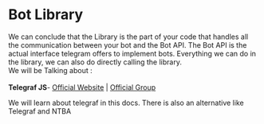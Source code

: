 # Bot Library
We can conclude that the Library is the part of your code that handles all the communication between your bot and the Bot API. The Bot API is the actual interface telegram offers to implement bots. Everything we can do in the library, we can also do directly calling the library.
<br>We will be Talking about :<br><br>
<b>Telegraf JS</b>- <a href="https://telegraf.js.org/">Official Website</a> | <a href="https://telegram.me/telegrafjschat">Official Group</a>

We will learn about telegraf in this docs. There is also an alternative like Telegraf and NTBA
